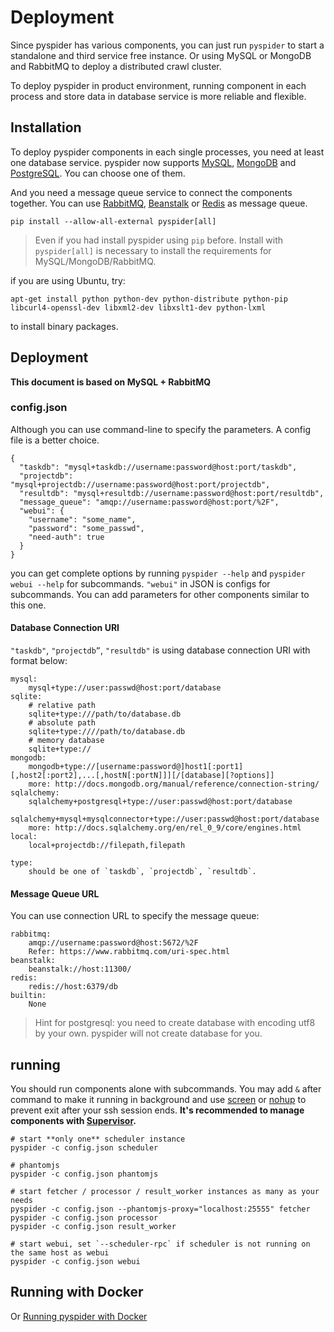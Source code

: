 Deployment
===========

Since pyspider has various components, you can just run `pyspider` to start a standalone and third service free instance. Or using MySQL or MongoDB and RabbitMQ to deploy a distributed crawl cluster.

To deploy pyspider in product environment, running component in each process and store data in database service is more reliable and flexible.

Installation
------------

To deploy pyspider components in each single processes, you need at least one database service. pyspider now supports [MySQL](http://www.mysql.com/), [MongoDB](http://www.mongodb.org/) and [PostgreSQL](http://www.postgresql.org/). You can choose one of them.

And you need a message queue service to connect the components together. You can use [RabbitMQ](http://www.rabbitmq.com/), [Beanstalk](http://kr.github.io/beanstalkd/) or [Redis](http://redis.io/) as message queue.

`pip install --allow-all-external pyspider[all]`

> Even if you had install pyspider using `pip` before. Install with `pyspider[all]` is necessary to install the requirements for MySQL/MongoDB/RabbitMQ.

if you are using Ubuntu, try:
```
apt-get install python python-dev python-distribute python-pip libcurl4-openssl-dev libxml2-dev libxslt1-dev python-lxml
```
to install binary packages.

Deployment
----------

**This document is based on MySQL + RabbitMQ**

### config.json

Although you can use command-line to specify the parameters. A config file is a better choice.

```
{
  "taskdb": "mysql+taskdb://username:password@host:port/taskdb",
  "projectdb": "mysql+projectdb://username:password@host:port/projectdb",
  "resultdb": "mysql+resultdb://username:password@host:port/resultdb",
  "message_queue": "amqp://username:password@host:port/%2F",
  "webui": {
    "username": "some_name",
    "password": "some_passwd",
    "need-auth": true
  }
}
```

you can get complete options by running `pyspider --help` and `pyspider webui --help` for subcommands. `"webui"` in JSON  is configs for subcommands. You can add parameters for other components similar to this one.

#### Database Connection URI
`"taskdb"`, `"projectdb”`, `"resultdb"` is using database connection URI with format below:

```
mysql:
    mysql+type://user:passwd@host:port/database
sqlite:
    # relative path
    sqlite+type:///path/to/database.db
    # absolute path
    sqlite+type:////path/to/database.db
    # memory database
    sqlite+type://
mongodb:
    mongodb+type://[username:password@]host1[:port1][,host2[:port2],...[,hostN[:portN]]][/[database][?options]]
    more: http://docs.mongodb.org/manual/reference/connection-string/
sqlalchemy:
    sqlalchemy+postgresql+type://user:passwd@host:port/database
    sqlalchemy+mysql+mysqlconnector+type://user:passwd@host:port/database
    more: http://docs.sqlalchemy.org/en/rel_0_9/core/engines.html
local:
    local+projectdb://filepath,filepath
    
type:
    should be one of `taskdb`, `projectdb`, `resultdb`.
```

#### Message Queue URL
You can use connection URL to specify the message queue:

```
rabbitmq:
    amqp://username:password@host:5672/%2F
    Refer: https://www.rabbitmq.com/uri-spec.html
beanstalk:
    beanstalk://host:11300/
redis:
    redis://host:6379/db
builtin:
    None
```

> Hint for postgresql: you need to create database with encoding utf8 by your own. pyspider will not create database for you.

running
-------

You should run components alone with subcommands. You may add `&` after command to make it running in background and use [screen](http://linux.die.net/man/1/screen) or [nohup](http://linux.die.net/man/1/nohup) to prevent exit after your ssh session ends. **It's recommended to manage components with [Supervisor](http://supervisord.org/).**

```
# start **only one** scheduler instance
pyspider -c config.json scheduler

# phantomjs
pyspider -c config.json phantomjs

# start fetcher / processor / result_worker instances as many as your needs
pyspider -c config.json --phantomjs-proxy="localhost:25555" fetcher
pyspider -c config.json processor
pyspider -c config.json result_worker

# start webui, set `--scheduler-rpc` if scheduler is not running on the same host as webui
pyspider -c config.json webui
```

Running with Docker
-------------------
Or [Running pyspider with Docker](Running-pyspider-with-Docker)


